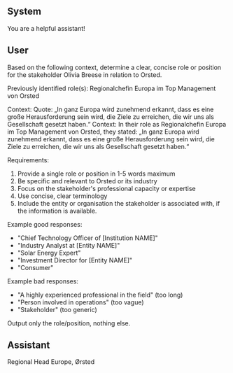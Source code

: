 ## System

You are a helpful assistant!

## User


Based on the following context, determine a clear, concise role or position for the stakeholder Olivia Breese in relation to Orsted.

Previously identified role(s): Regionalchefin Europa im Top Management von Orsted

Context:
Quote: „In ganz Europa wird zunehmend erkannt, dass es eine große Herausforderung sein wird, die Ziele zu erreichen, die wir uns als Gesellschaft gesetzt haben.“
Context: In their role as Regionalchefin Europa im Top Management von Orsted, they stated: „In ganz Europa wird zunehmend erkannt, dass es eine große Herausforderung sein wird, die Ziele zu erreichen, die wir uns als Gesellschaft gesetzt haben.“

Requirements:
1. Provide a single role or position in 1-5 words maximum
2. Be specific and relevant to Orsted or its industry
3. Focus on the stakeholder's professional capacity or expertise
4. Use concise, clear terminology
5. Include the entity or organisation the stakeholder is associated with, if the information is available.

Example good responses:
- "Chief Technology Officer of [Institution NAME]"
- "Industry Analyst at [Entity NAME]"
- "Solar Energy Expert"
- "Investment Director for [Entity NAME]"
- "Consumer"

Example bad responses:
- "A highly experienced professional in the field" (too long)
- "Person involved in operations" (too vague)
- "Stakeholder" (too generic)

Output only the role/position, nothing else.


## Assistant

Regional Head Europe, Ørsted

